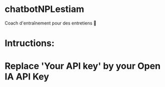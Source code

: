 # chatbotNPLestiam
Coach d'entraînement pour des entretiens 👔

# Intructions:
# Replace 'Your API key' by your Open IA API Key
